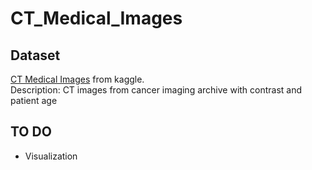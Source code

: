 # CT_Medical_Images

## Dataset 
[CT Medical Images](https://www.kaggle.com/kmader/siim-medical-images) from kaggle.<br>
Description: CT images from cancer imaging archive with contrast and patient age

## TO DO
- Visualization
